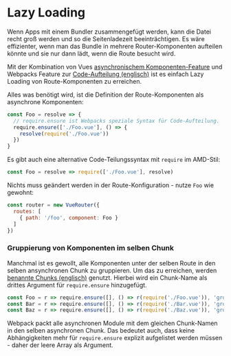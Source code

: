# Lazy Loading

Wenn Apps mit einem Bundler zusammengefügt werden, kann die Datei recht groß werden und so die Seitenladezeit beeinträchtigen. Es wäre effizienter, wenn man das Bundle in mehrere Router-Komponenten aufteilen könnte und sie nur dann lädt, wenn die Route besucht wird.

Mit der Kombination von Vues [asynchronischem Komponenten-Feature](http://vuejs.org/guide/components.html#Async-Components) und Webpacks Feature zur [Code-Aufteilung (englisch)](https://webpack.github.io/docs/code-splitting.html) ist es einfach Lazy Loading von Route-Komponenten zu erreichen.

Alles was benötigt wird, ist die Definition der Route-Komponenten als asynchrone Komponenten:

``` js
const Foo = resolve => {
  // require.ensure ist Webpacks speziale Syntax für Code-Aufteilung.
  require.ensure(['./Foo.vue'], () => {
    resolve(require('./Foo.vue'))
  })
}
```

Es gibt auch eine alternative Code-Teilungssyntax mit `require` im AMD-Stil:

``` js
const Foo = resolve => require(['./Foo.vue'], resolve)
```

Nichts muss geändert werden in der Route-Konfiguration - nutze `Foo` wie gewohnt:

``` js
const router = new VueRouter({
  routes: [
    { path: '/foo', component: Foo }
  ]
})
```

### Gruppierung von Komponenten im selben Chunk

Manchmal ist es gewollt, alle Komponenten unter der selben Route in den selben ansynchronen Chunk zu gruppieren. Um das zu erreichen, werden [benannte Chunks (englisch)](https://webpack.github.io/docs/code-splitting.html#named-chunks) genutzt. Hierbei wird ein Chunk-Name als drittes Argument für `require.ensure` hinzugefügt.

``` js
const Foo = r => require.ensure([], () => r(require('./Foo.vue')), 'group-foo')
const Bar = r => require.ensure([], () => r(require('./Bar.vue')), 'group-foo')
const Baz = r => require.ensure([], () => r(require('./Baz.vue')), 'group-foo')
```

Webpack packt alle asynchronen Module mit dem gleichen Chunk-Namen in den selben asynchronen Chunk. Das bedeutet auch, dass keine Abhängigkeiten mehr für `require.ensure` explizit aufgelistet werden müssen - daher der leere Array als Argument.

